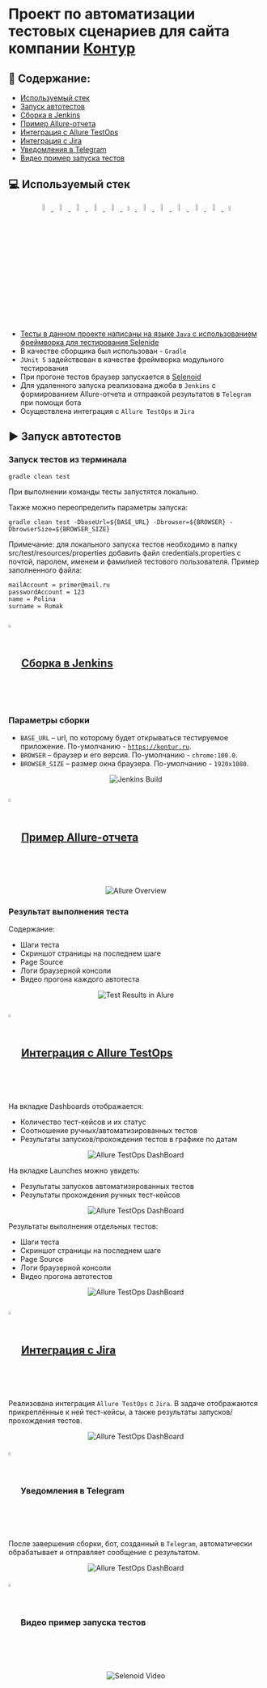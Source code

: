 # Проект по автоматизации тестовых сценариев для сайта компании [Контур](https://kontur.ru/)
## :pushpin: Содержание:

- [Используемый стек](#computer-используемый-стек)
- [Запуск автотестов](#arrow_forward-запуск-автотестов)
- [Сборка в Jenkins](#-сборка-в-jenkins)
- [Пример Allure-отчета](#-пример-allure-отчета)
- [Интеграция с Allure TestOps](#-интеграция-с-allure-testops)
- [Интеграция с Jira](#-интеграция-с-jira)
- [Уведомления в Telegram](#-уведомления-в-telegram)
- [Видео пример запуска тестов](#-видео-пример-запуска-тестов)
## :computer: Используемый стек

<p align="center">
<a href="https://www.jetbrains.com/idea/"><img width="6%" title="IntelliJ IDEA" src="media/logo/Intelij_IDEA.svg">
<a href="https://www.java.com/"><img width="6%" title="Java" src="media/logo/Java.svg">
<a href="https://selenide.org/"><img width="6%" title="Selenide" src="media/logo/Selenide.svg">
<a href="https://aerokube.com/selenoid/"><img width="6%" title="Selenoid" src="media/logo/Selenoid.svg">
<a href="https://github.com/allure-framework/allure2"><img width="6%" title="Allure Report" src="media/logo/Allure_Report.svg">
<a href="https://qameta.io/"><img width="5%" title="Allure TestOps" src="media/logo/AllureTestOps.svg">
<a href="https://gradle.org/"><img width="6%" title="Gradle" src="media/logo/Gradle.svg">
<a href="https://junit.org/junit5/"><img width="6%" title="JUnit5" src="media/logo/JUnit5.svg">
<a href="https://github.com/"><img width="6%" title="GitHub" src="media/logo/GitHub.svg">
<a href="https://www.jenkins.io/"><img width="6%" title="Jenkins" src="media/logo/Jenkins.svg">
<a href="https://web.telegram.org/"><img width="6%" title="Telegram" src="media/logo/Telegram.svg">
<a href="https://www.atlassian.com/ru/software/jira"><img width="5%" title="Jira" src="media/logo/Jira.svg">
</p>

- Тесты в данном проекте написаны на языке <code>Java</code> с использованием фреймворка для тестирования [Selenide](https://selenide.org/)
- В качестве сборщика был использован - <code>Gradle</code>
- <code>JUnit 5</code> задействован в качестве фреймворка модульного тестирования
- При прогоне тестов браузер запускается в [Selenoid](https://aerokube.com/selenoid/)
- Для удаленного запуска реализована джоба в <code>Jenkins</code> с формированием Allure-отчета и отправкой результатов в <code>Telegram</code> при помощи бота 
- Осуществлена интеграция с <code>Allure TestOps</code> и <code>Jira</code>

## :arrow_forward: Запуск автотестов

### Запуск тестов из терминала
```
gradle clean test
```
При выполнении команды тесты запустятся локально.

Также можно переопределить параметры запуска:
```
gradle clean test -DbaseUrl=${BASE_URL} -Dbrowser=${BROWSER} -DbrowserSize=${BROWSER_SIZE}
```
Примечание: для локального запуска тестов необходимо в папку src/test/resources/properties добавить файл credentials.properties с почтой, паролем, именем и фамилией тестового пользователя. Пример заполненного файла:
```
mailAccount = primer@mail.ru
passwordAccount = 123
name = Polina
surname = Rumak
```

## <img width="4%" style="vertical-align:middle" title="Jenkins" src="media/logo/Jenkins.svg"> [Сборка в Jenkins](https://jenkins.autotests.cloud/job/polina_rumak_kontur/)
### Параметры сборки
* <code>BASE_URL</code> – url, по которому будет открываться тестируемое приложение. По-умолчанию - <code>https://kontur.ru</code>.
* <code>BROWSER</code> – браузер и его версия. По-умолчанию - <code>chrome:100.0</code>.
* <code>BROWSER_SIZE</code> – размер окна браузера. По-умолчанию - <code>1920x1080</code>.
  
<p align="center">
<img title="Jenkins Build" src="media/screens/jenkins.png">
</p>

## <img width="4%" style="vertical-align:middle" title="Allure Report" src="media/logo/Allure_Report.svg"> [Пример Allure-отчета](https://jenkins.autotests.cloud/job/polina_rumak_kontur/9/allure/)
<p align="center">
<img title="Allure Overview" src="media/screens/allure.png">
</p>

### Результат выполнения теста
Содержание:
* Шаги теста
* Скриншот страницы на последнем шаге
* Page Source
* Логи браузерной консоли
* Видео прогона каждого автотеста

<p align="center">
<img title="Test Results in Alure" src="media/screens/resultTest.png">
</p>

## <img width="4%" style="vertical-align:middle" title="Allure TestOps" src="media/logo/AllureTestOps.svg"> [Интеграция с Allure TestOps](https://allure.autotests.cloud/project/2463/launches)
На вкладке Dashboards отображается:
- Количество тест-кейсов и их статус
- Соотношение ручных/автоматизированных тестов
- Результаты запусков/прохождения тестов в графике по датам
<p align="center">
<img title="Allure TestOps DashBoard" src="media/screens/Dashboards_TestOps.png">
</p>

На вкладке Launches можно увидеть:
- Результаты запусков автоматизированных тестов
- Результаты прохождения ручных тест-кейсов
<p align="center">
<img title="Allure TestOps DashBoard" src="media/screens/Launches_TestOps.png">
</p>

Результаты выполнения отдельных тестов:
* Шаги теста
* Скриншот страницы на последнем шаге
* Page Source
* Логи браузерной консоли
* Видео прогона автотестов

<p align="center">
<img title="Allure TestOps DashBoard" src="media/screens/result_TestOps.png">
</p>

## <img width="4%" style="vertical-align:middle" title="Jira" src="media/logo/Jira.svg"> [Интеграция с Jira](https://jira.autotests.cloud/browse/HOMEWORK-732)
Реализована интеграция <code>Allure TestOps</code> с <code>Jira</code>. В задаче отображаются прикреплённые к ней тест-кейсы, а также результаты запусков/прохождения тестов.
<p align="center">
<img title="Allure TestOps DashBoard" src="media/screens/jira.png">
</p>

### <img width="4%" style="vertical-align:middle" title="Telegram" src="media/logo/Telegram.svg"> Уведомления в Telegram
После завершения сборки, бот, созданный в <code>Telegram</code>, автоматически обрабатывает и отправляет сообщение с результатом.
<p align="center">
<img title="Allure TestOps DashBoard" src="media/screens/telegram.png">
</p>

### <img width="4%" style="vertical-align:middle" title="Selenoid" src="media/logo/Selenoid.svg"> Видео пример запуска тестов
<p align="center">
  <img title="Selenoid Video" src="media/screens/video.gif">
</p>
